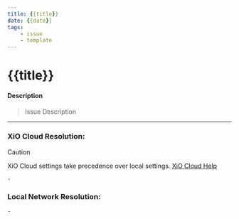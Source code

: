 ```yaml
---
title: {{title}}
date: {{date}}
tags: 
	- issue
	- template
---
```

# {{title}}

#### Description

> Issue Description

---
### XiO Cloud Resolution:

> [!CAUTION]
> XiO Cloud settings take precedence over local settings. [XiO Cloud Help](../../05-Team/02-Resources/Crestron-OLH-Links.md#XiO%20Cloud)

```
- 
```

### Local Network Resolution:
```
- 
```